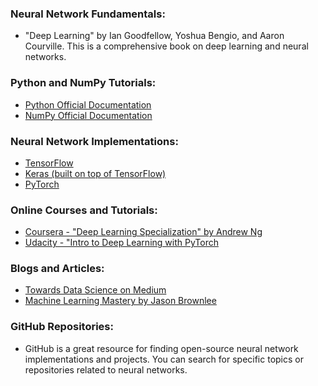 ### Neural Network Fundamentals:
- "Deep Learning" by Ian Goodfellow, Yoshua Bengio, and Aaron Courville. This is a comprehensive book on deep learning and neural networks.

### Python and NumPy Tutorials:
- [Python Official Documentation](https://docs.python.org/)
- [NumPy Official Documentation](https://numpy.org/doc/)

### Neural Network Implementations:
- [TensorFlow](https://www.tensorflow.org/)
- [Keras (built on top of TensorFlow)](https://keras.io/)
- [PyTorch](https://pytorch.org/)

### Online Courses and Tutorials:
- [Coursera - "Deep Learning Specialization" by Andrew Ng](https://www.coursera.org/specializations/deep-learning)
- [Udacity - "Intro to Deep Learning with PyTorch](https://www.udacity.com/course/deep-learning-pytorch--ud188)

### Blogs and Articles:
- [Towards Data Science on Medium](https://towardsdatascience.com/)
- [Machine Learning Mastery by Jason Brownlee](https://machinelearningmastery.com/start-here/#algorithms)

### GitHub Repositories:
- GitHub is a great resource for finding open-source neural network implementations and projects. You can search for specific topics or repositories related to neural networks.
